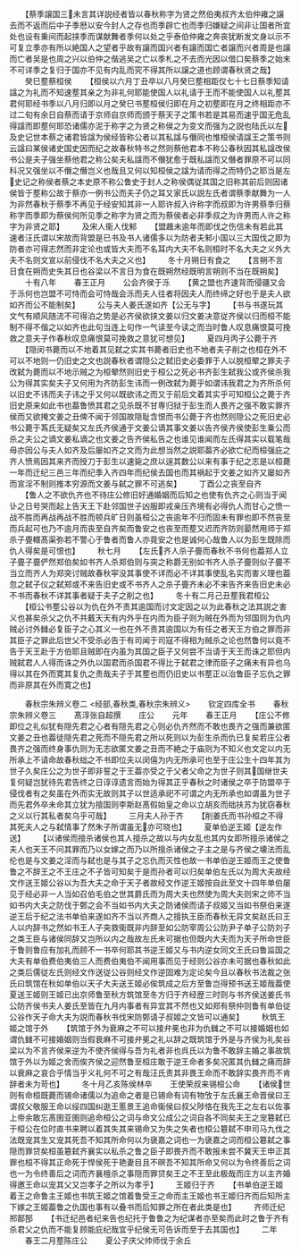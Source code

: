 <!-- { "loadSidebar": true } -->
　　【蔡季譲国三未言其详説经者皆以春秋称字为贤之然伯夷叔齐太伯仲雍之譲去而不返而后中子季厯以安今封人之存也而季辟亡也而季归嫌疑之间非让国者所宜处也设有乗间而起挟季而谋献舞者季何以处之乎泰伯仲雍之奔丧犹断发文身以示不可复立季亦有所以絶国人之望者乎故有譲而国兴者有譲而国亡者譲而兴者周是也譲而亡者吴是也周之兴以伯仲之偕逃吴之亡以季札之不去而光因以借口矣蔡季之始末不可详季之复归于国亦不见有内乱而究不得其所以譲之道也顾谓春秋贤之哉】
　　癸巳塟蔡桓侯
　　【桓侯以六月丁丑卒以八月癸巳塟相距仅七十七日蔡季知请諡之为礼而不知速塟其亲之为非礼何耶能使国人以礼请于王而不能使国人以礼塟其君何耶经书季以八月归即以月之癸巳书塟桓侯归即在月之初塟即在月之终相距亦不过二旬有余日自蔡而请于京师自京师而颁于蔡天子之策书若是其易而速乎国无危乱得諡而即塟何耶恐诸儒亦泥于称字之为贤之称侯之为变文而强为之説也陆氏以左及史记世本蔡之诸君皆諡为侯经皆称公者以其私諡与僭同也惟桓侯请諡王之策书则云諡曰某侯诸史国史因而纪之故春秋特书之然则蔡他君本不称公春秋因其私諡改侯书公是夫子强坐蔡他君之称公矣夫私諡而不僭犹愈于既私諡而又僭者罪原不可以同科况又强坐以不僭之僭岂义也哉且又何以知桓侯之諡为请而得之而特仍之耶当是左史记之称侯者蔡之本史原不称公鲁史于封人之称侯偶従其国之旧称其前后则因诸侯皆于塟称公故于蔡亦一例书公而夫子仍之耳又家氏以説左氏者谓蔡季献舞为一人为非然春秋于蔡季不再见于经安知其非一人耶许叔入许称字而叔即为许男蔡季归蔡称字而季即为蔡侯何所见季之称字为贤之而为蔡侯者必非季叔之为许男而人许之称字为非贤之耶】
　　及宋人衞人伐邾
　　【盟趡未逾年而即伐之伤信未有若此其速者汪氏谓以宋故而背盟是已书及书人诸儒多以为防者夫邾小国以三大国伐之即为防者亦可得志然而非定论也或皆大夫而不名耳内大夫不名则桓时不名大夫之义外大夫不名则文宣以前侵伐不名大夫之义也】
　　冬十月朔日有食之
　　【言朔不言日食在朔而史失其日也谷梁以不言日为食在既朔然经既明言朔则不当在既朔矣】
　　十有八年
　　春王正月
　　公会齐侯于泺
　　【黄之盟也齐速背而侵疆又会于泺何也岂盟不可恃而会可恃哉会泺而夫人往者将因夫人而终缔之好也于是夫人欲如齐而公不能制矣】
　　公与夫人姜氏遂如齐【公无与字】
　　【书与书遂玩其文气有顺风随流不可得泊之势是必齐侯欲挟文姜以归文姜决意従齐侯以归而桓不能制不得不偕之以如齐也此句当连上句作一气读至今读之而当时鲁人叹息痛恨莫可挽救之意夫子作春秋叹息痛恨莫可挽救之意犹可想见】
　　夏四月丙子公薨于齐
　　【隠闵书薨而以不地着其见弑之实其书薨者旧史也不地者夫子削之也桓在外不可以不地则一仍旧史之文也説春秋者谓隠公之弑旧史必委罪于人以脱桓翚之罪夫子改弑为薨而以不地示贼之为桓翚然则旧史于桓公之死必书齐彭生弑我公或齐侯杀我公为得其实矣夫子又何用为齐防彭生讳而一例改弑为薨乎如谓讳我君之为齐所杀何以旧史不讳而夫子讳之乎又何以既欲讳之而又于前后文着其实乎可知桓公之薨于齐旧史原来如此书也葢鲁愤其君之见杀既不甘専归狱于彭生而人畏齐之强不敢实罪齐侯而又欲掩文姜之丑俾不闻于邻国故隠耻含恨而书公薨于齐也然则隠公之死旧史必书公薨于蒍氏无疑矣又左氏齐侯通于文姜公谪其事文姜以告齐侯齐侯使彭生乗公而杀之夫公之谪文姜私谪之也文姜之告齐侯私告之也谁见谁闻而左氏得其实以载笔哉毋亦因公与夫人如齐及后屡如齐之文而为此想当然之説耶葢齐必欲亡纪而桓强庇之齐人愤焉因其来齐而授刀于彭生以速毙之庶以逞其数公以来有事于纪之志是以桓薨一年而迁纪三邑三年而纪季入齐四年而纪侯去国也而其祸起于文姜之如齐又屡如齐而宣淫不制则推本穷源而文姜与弑之罪不可逃矣】
　　丁酉公之丧至自齐
　　【鲁人之不欲仇齐也不待庄公修旧好通婚姻而后知之也使有仇齐之心则当于闻讣之日号哭而起上告天王下赴邻国世子凶服即戎亲压齐境有必得仇人而甘心之愤一战不胜而再战再战不胜而顿兵旷日则虽桓公之丧逾年不归而固未有罪也即不然丧至而兵起可也乃不逾月而丧至自齐矣而鲁安之也丧至而塟又迟而齐防则晏然用师于郑杀子亹轘髙渠弥若不警心于鲁者而鲁人亦竟安之也是诚何心哉鲁人以为彭生既除而仇人得矣是可恨也】
　　秋七月
　　【左氏齐人杀子亹而春秋不书何也葢郑人立子亹子亹俨然郑伯矣如书齐人杀郑伯则与突之称爵无别如书齐人杀子亹则似子亹不当立而齐人为郑突讨贼故春秋寜没其事使不详而必不详其事使乱名实而害义理也葢忽之弑子仪之弑郑或不来告旧史或不书齐人之杀子亹齐未必不来告齐来告旧史未必不书而春秋不详其事者疑于夫子之削之也】
　　冬十有二月己丑塟我君桓公
　　【桓公书塟公谷以为仇在外不责其逾国而讨文定因之以为此春秋之法其説之害义也甚矣杀父之仇不共戴天天有内外乎在内而为臣子则为贼在外而为邻国则为仇内贼必讨外雠必复臣子之心其义一也在外不责其逾国以为有任之者天王方伯之罪而非其臣子之罪此后世父不受杀必告于有司闻于司寇不得相为贼杀之论也然鲁何以竟不告于天王赴于方伯耶且贼即在内虽为其国之臣子又何尝不当请于天王而诛之耶但内贼弑君人人得而诛之外仇以国君而杀国君不得比于弑君之律而臣子之痛未有异也乌得以其在外而寛其复仇之责哉夫子于其塟也而仍旧史以书塟正以治鲁臣子忘仇之罪而非原其在外而寛之也】

　　春秋宗朱辨义卷二
<经部,春秋类,春秋宗朱辨义>
　　钦定四库全书
　　春秋宗朱辨义卷三
　　髙淳张自超撰
　　庄公
　　元年
　　春王正月
　　【庄公不修即位之礼似犹有隠先君之心者有隠先君之心则必仇齐然而不敢也畏齐之强而兼欲匿文姜之丑也葢徒隠先君之死而不隠先君之所以死则以为彭生杀而仇已复矣若庄公者畏齐之强而终身事仇则为无志欲匿文姜之丑而不絶之于庙则为不知义也文定以内无所承上不请命故春秋绌之不书即位夫以闵僖为内无所承可也至于庄公生十四年其为世子久矣庄公之为世子即非誓之于王葢亦受之于父者父命之为世子则其国继世夫复何疑岂犹待先君告终之日谆谆遗言而始为得其正乎春秋之时诸侯之卒于防盟卒于侵伐者有之矣虽在外而实无故则其子以世适承祀不可谓之内无所承也如谓虽为世子而先君外卒未命其立犹为擅国则李斯赵髙假始皇之命以立胡亥而绌扶苏为犹窃春秋之义以行其私者矣乌乎可哉】
　　三月夫人孙于齐
　　【削姜氏而书孙桓之不得其死夫人之与弑情事了然朱子所谓虽无亦可晓也】
　　夏单伯逆王姬【逆左作送】
　　【以诸侯而擅杀诸侯也其人擅杀之故以与内女乱也其内女即所擅杀诸侯之夫人也天王不问其罪而乃以女嫁之而乃以所擅杀诸侯之子主之是与齐侯之壊法而乱伦也是与文姜之淫而与弑也是与其子之忘仇而灭性也故一书单伯逆王姬而王之使鲁鲁之不辞王之不王庄之不子皆可知矣于是而孙者可以归矣单伯左氏以为周大夫故经文作送王姬公谷以为吾大夫之命于天子者故经文作逆王姬按自此至文十四年单伯屡见于经必非一人当如召伯毛伯之世其爵氏而为周大夫也然使为周大夫则宋之师不当如书内大夫之防伐于鄄之会不当如书内大夫之防诸侯而请子叔姬又当如书祭伯来遂逆王后于纪之法书单伯来遂如齐不当以齐商人之擅执王臣而春秋无异文矣赵氏曰王人以内辞书之然如书王人子突救衞既非内辞至如公防宰周公公防尹子单子公防刘子之类王臣与诸侯同辞又岂所以内之哉故左氏未可据也但既内大夫而为天子所命世臣于鲁则鲁应有加礼而顾不一书卒何耶其书逆王姬又与书内逆女同文王氏曰鲁监国之大夫有单伯费伯夷伯三人而费伯夷伯不闻用事而见于经则公谷亦未可据也春秋如此之类后儒従左氏则经文作送従公谷则经文作逆固难为定论矣今且以春秋书法裁之张氏曰筑馆在秋如单伯以天子大夫送王姬必俟筑成之后方至鲁岂得预书送王姬哉葢使夏送王姬则王姬已出京师鲁至秋方筑馆至冬方归于齐经歴三时则与书齐侯送姜氏书公防齐侯书夫人姜氏至皆在九月内事者有异宜其不然也又如郑有祭仲则鲁有单伯従公谷作天子命大夫为説而春秋书伐宋防鄄请子叔姬之文皆可以通矣】
　　秋筑王姬之馆于外
　　【筑馆于外为衰麻之不可以接弁冕也非为仇雠之不可以接婚姻也如谓仇雠不可接婚姻则当假衰麻不可接弁冕之礼以辞之既筑馆于外是与齐侯为礼矣谷梁以为不言齐侯来逆为不使齐侯得与吾为礼者非也呉氏以为鲁不敢辞主婚之事故筑馆于外以为姬之舍而俟齐侯之迎然鲁至桓庄敢于逆王命者多矣况匿其仇雠之痛而辞以衰麻之哀合乎情当乎义礼何不可之有哉汪氏责其非畏王命而不敢辞实畏齐而不肯辞者未为苛也】
　　冬十月乙亥陈侯林卒
　　王使荣叔来锡桓公命
　　【诸侯世则有命桓既薨而锡命诸儒以为追命之者是已锡命有词有物攷于左氏襄王命晋侯曰王谓叔父敬服王命以绥四国纠逖王慝景王追命衞侯曰叔父陟恪在我先王之左右以佐事上帝余敢忘髙圉亚圉则追命桓公之词与命文公成公之词自各不同矣夫王之宠簒弑已于桓公在位时直书来聘以着其失其来锡命又为失之失者也桓公簒弑不申司马九伐之法既宠其生又宠其死吾不知其所命何以为襃嘉之词也一为襃嘉之词而桓公簒弑之事隠而罪贷矣桓虽簒弑齐襄实以私杀之鲁之臣子即畏齐而不敢报未尝不冀天王申正其罪也桓不得其正命死于悍侯死于艳妻目且不暝吾不知其所命又何以为令终善后之词也一为令终善后之词而齐襄檀杀之事隠而罪贷矣王之不王至此极哉而庄方以主齐婚得邀王命以宠其父又岂孝子之所以为孝乎】
　　王姬归于齐
　　【书单伯逆王姬着王之命鲁主王姬也书筑王姬之馆着鲁受王之命而主王姬也书王姬归齐而后知所主下嫁之王姬葢鲁之仇国也事有以叠书而后知罪之所在者此类是也】
　　齐师迁纪郱鄑郚
　　【书迁纪邑者纪来告也纪托于鲁鲁之为纪谋者亦至矣而此时之鲁于齐有杀君父之仇而不能复顾能庇纪哉宜乎纪侯无可告诉而至于去其国也】
　　二年
　　春王二月塟陈庄公
　　夏公子庆父帅师伐于余丘
